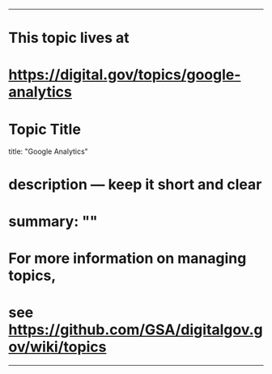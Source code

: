 
---
# This topic lives at
# https://digital.gov/topics/google-analytics

# Topic Title
title: "Google Analytics"

# description — keep it short and clear
# summary: ""


# For more information on managing topics,
# see https://github.com/GSA/digitalgov.gov/wiki/topics
---